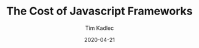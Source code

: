 ---
title: The Cost of Javascript Frameworks
date: "2020-04-21"
author: Tim Kadlec
url: https://timkadlec.com/remembers/2020-04-21-the-cost-of-javascript-frameworks/
---